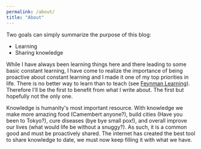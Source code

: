 ```yaml
---
permalink: /about/
title: "About"
---
```


Two goals can simply summarize the purpose of this blog:

* Learning
* Sharing knowledge

While I have always been learning things here and there leading to some basic
constant learning, I have come to realize the importance of being proactive
about constant learning and I made it one of my top priorities in life.
There is no better way to learn than to teach
(see [Feynman Learning](https://blog.doist.com/feynman-technique/)).
Therefore I'll be the first to benefit from what I write about.
The first but hopefully not the only one.

Knowledge is humanity's most important resource. With knowledge we make more
amazing food (Camembert anyone?), build cities (Have you been to Tokyo?),
cure diseases (bye bye small pox!), and overall improve our lives
(what would life be without a snuggy?).
As such, it is a common good and must be proactively shared. The internet
has created the best tool to share knowledge to date, we must now keep
filling it with what we have.
